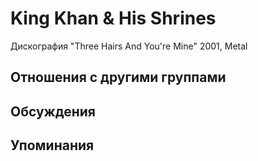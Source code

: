 # King Khan & His Shrines

Дискография
"Three Hairs And You're Mine" 2001, Metal

## Отношения с другими группами


## Обсуждения


## Упоминания

